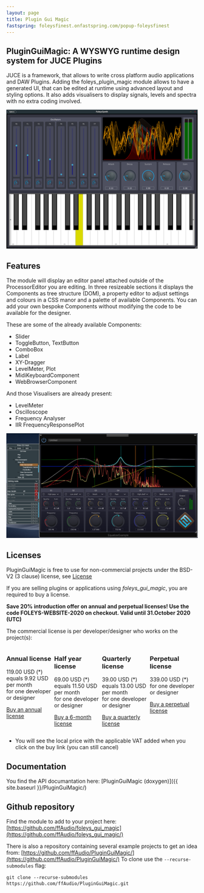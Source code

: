 ```yaml
---
layout: page
title: Plugin Gui Magic
fastspring: foleysfinest.onfastspring.com/popup-foleysfinest
---
```


PluginGuiMagic: A WYSWYG runtime design system for JUCE Plugins
---------------------------------------------------------------

JUCE is a framework, that allows to write cross platform audio applications and DAW Plugins.
Adding the foleys_plugin_magic module allows to have a generated UI, that can be edited at runtime using advanced layout and styling options.
It also adds visualisers to display signals, levels and spectra with no extra coding involved. 

![FoleysSynth Screenshot](/img/FoleysSynth.png)

Features
--------

The module will display an editor panel attached outside of the ProcessorEditor you are editing. In three resizeable sections it displays the Components as tree structure (DOM), a property editor to adjust settings and colours in a CSS manor and a palette of available Components.
You can add your own bespoke Components without modifying the code to be available for the designer.

These are some of the already available Components:

- Slider
- ToggleButton, TextButton
- ComboBox
- Label
- XY-Dragger
- LevelMeter, Plot
- MidiKeyboardComponent
- WebBrowserComponent

And those Visualisers are already present:

- LevelMeter
- Oscilloscope
- Frequency Analyser
- IIR FrequencyResponsePlot

![Equalizer Screenshot](/img/EqualizerExample.png)

Licenses
--------

PluginGuiMagic is free to use for non-commercial projects under the BSD-V2 (3 clause) license, see [License](https://github.com/ffAudio/foleys_gui_magic/blob/master/LICENSE.md)

If you are selling plugins or applications using *foleys_gui_magic*, you are required to buy a license. 

**Save 20% introduction offer on annual and perpetual licenses! Use the code FOLEYS-WEBSITE-2020 on checkout. Valid until 31.October 2020 (UTC)**


The commercial license is per developer/designer who works on the project(s):

<div style="display:flex; flex-direction:row">
<div>
<h3>Annual license</h3>

119.00 USD (*)<br/> 
equals 9.92 USD per month<br/>
for one developer or designer<br/>

<a href='#' data-fsc-action="Add,Checkout" data-fsc-item-path-value="pluginguimagic-annual">Buy an annual license</a>
</div>

<div>
<h3>Half year license</h3>

69.00 USD (*)<br/>
equals 11.50 USD per month<br/>
for one developer or designer<br/>

<a href='#' data-fsc-action="Add,Checkout" data-fsc-item-path-value="pluginguimagic-halfyear">Buy a 6-month license</a>
</div>

<div>
<h3>Quarterly license</h3>

39.00 USD (*)<br/>
equals 13.00 USD per month<br/>
for one developer or designer<br/>

<a href='#' data-fsc-action="Add,Checkout" data-fsc-item-path-value="pluginguimagic-quarterly">Buy a quarterly license</a>
</div>

<div>
<h3>Perpetual license</h3>

339.00 USD (*)<br/>
for one developer or designer<br/>

<a href='#' data-fsc-action="Add,Checkout" data-fsc-item-path-value="pluginguimagic-perpetual-license">Buy a perpetual license</a>
</div>
</div>

* You will see the local price with the applicable VAT added when you click on the buy link (you can still cancel)


Documentation
-------------

You find the API documantation here: [PluginGuiMagic (doxygen)]({{ site.baseurl }}/PluginGuiMagic/)

Github repository
-----------------

Find the module to add to your project here: [https://github.com/ffAudio/foleys_gui_magic](https://github.com/ffAudio/foleys_gui_magic/)

There is also a repository containing several example projects to get an idea from: [https://github.com/ffAudio/PluginGuiMagic/](https://github.com/ffAudio/PluginGuiMagic/)
To clone use the `--recurse-submodules` flag:
```
git clone --recurse-submodules https://github.com/ffAudio/PluginGuiMagic.git
```

